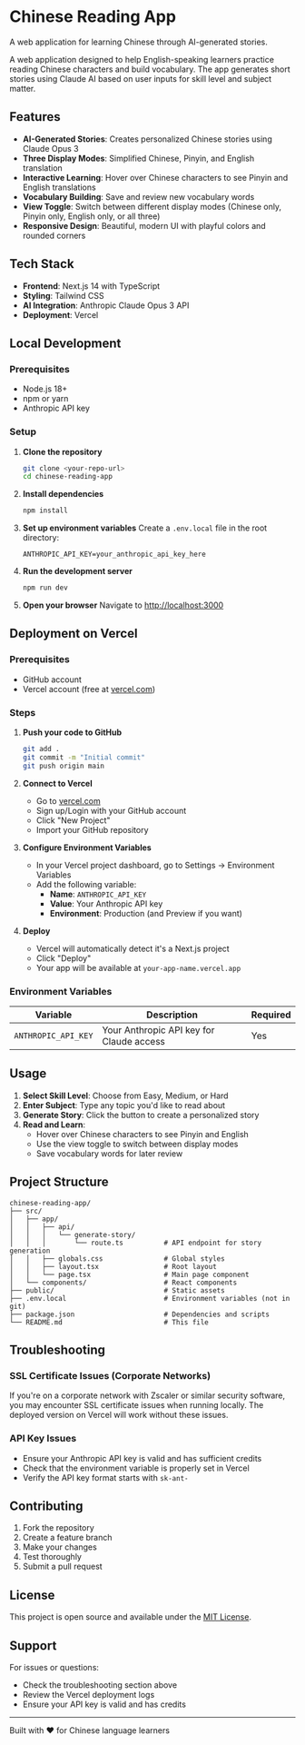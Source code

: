 # Chinese Reading App

A web application for learning Chinese through AI-generated stories.

<!-- Latest deployment test - $(date) -->

A web application designed to help English-speaking learners practice reading Chinese characters and build vocabulary. The app generates short stories using Claude AI based on user inputs for skill level and subject matter.

## Features

- **AI-Generated Stories**: Creates personalized Chinese stories using Claude Opus 3
- **Three Display Modes**: Simplified Chinese, Pinyin, and English translation
- **Interactive Learning**: Hover over Chinese characters to see Pinyin and English translations
- **Vocabulary Building**: Save and review new vocabulary words
- **View Toggle**: Switch between different display modes (Chinese only, Pinyin only, English only, or all three)
- **Responsive Design**: Beautiful, modern UI with playful colors and rounded corners

## Tech Stack

- **Frontend**: Next.js 14 with TypeScript
- **Styling**: Tailwind CSS
- **AI Integration**: Anthropic Claude Opus 3 API
- **Deployment**: Vercel

## Local Development

### Prerequisites

- Node.js 18+ 
- npm or yarn
- Anthropic API key

### Setup

1. **Clone the repository**
   ```bash
   git clone <your-repo-url>
   cd chinese-reading-app
   ```

2. **Install dependencies**
   ```bash
   npm install
   ```

3. **Set up environment variables**
   Create a `.env.local` file in the root directory:
   ```env
   ANTHROPIC_API_KEY=your_anthropic_api_key_here
   ```

4. **Run the development server**
   ```bash
   npm run dev
   ```

5. **Open your browser**
   Navigate to [http://localhost:3000](http://localhost:3000)

## Deployment on Vercel

### Prerequisites

- GitHub account
- Vercel account (free at [vercel.com](https://vercel.com))

### Steps

1. **Push your code to GitHub**
   ```bash
   git add .
   git commit -m "Initial commit"
   git push origin main
   ```

2. **Connect to Vercel**
   - Go to [vercel.com](https://vercel.com)
   - Sign up/Login with your GitHub account
   - Click "New Project"
   - Import your GitHub repository

3. **Configure Environment Variables**
   - In your Vercel project dashboard, go to Settings → Environment Variables
   - Add the following variable:
     - **Name**: `ANTHROPIC_API_KEY`
     - **Value**: Your Anthropic API key
     - **Environment**: Production (and Preview if you want)

4. **Deploy**
   - Vercel will automatically detect it's a Next.js project
   - Click "Deploy"
   - Your app will be available at `your-app-name.vercel.app`

### Environment Variables

| Variable | Description | Required |
|----------|-------------|----------|
| `ANTHROPIC_API_KEY` | Your Anthropic API key for Claude access | Yes |

## Usage

1. **Select Skill Level**: Choose from Easy, Medium, or Hard
2. **Enter Subject**: Type any topic you'd like to read about
3. **Generate Story**: Click the button to create a personalized story
4. **Read and Learn**: 
   - Hover over Chinese characters to see Pinyin and English
   - Use the view toggle to switch between display modes
   - Save vocabulary words for later review

## Project Structure

```
chinese-reading-app/
├── src/
│   ├── app/
│   │   ├── api/
│   │   │   └── generate-story/
│   │   │       └── route.ts          # API endpoint for story generation
│   │   ├── globals.css               # Global styles
│   │   ├── layout.tsx                # Root layout
│   │   └── page.tsx                  # Main page component
│   └── components/                   # React components
├── public/                           # Static assets
├── .env.local                        # Environment variables (not in git)
├── package.json                      # Dependencies and scripts
└── README.md                         # This file
```

## Troubleshooting

### SSL Certificate Issues (Corporate Networks)
If you're on a corporate network with Zscaler or similar security software, you may encounter SSL certificate issues when running locally. The deployed version on Vercel will work without these issues.

### API Key Issues
- Ensure your Anthropic API key is valid and has sufficient credits
- Check that the environment variable is properly set in Vercel
- Verify the API key format starts with `sk-ant-`

## Contributing

1. Fork the repository
2. Create a feature branch
3. Make your changes
4. Test thoroughly
5. Submit a pull request

## License

This project is open source and available under the [MIT License](LICENSE).

## Support

For issues or questions:
- Check the troubleshooting section above
- Review the Vercel deployment logs
- Ensure your API key is valid and has credits

---

Built with ❤️ for Chinese language learners
